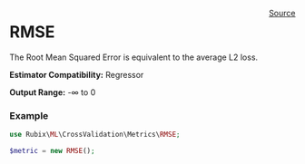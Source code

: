 <span style="float:right;"><a href="https://github.com/RubixML/RubixML/blob/master/src/CrossValidation/Metrics/RMSE.php">Source</a></span>

# RMSE
The Root Mean Squared Error is equivalent to the average L2 loss.

**Estimator Compatibility:** Regressor

**Output Range:** -∞ to 0

### Example
```php
use Rubix\ML\CrossValidation\Metrics\RMSE;

$metric = new RMSE();
```